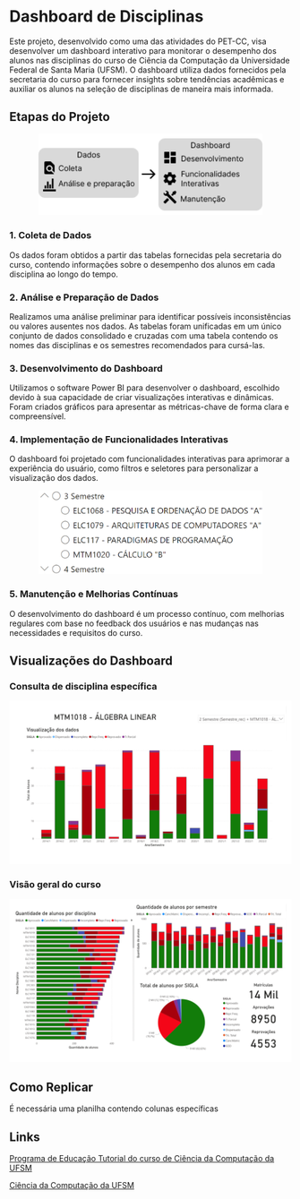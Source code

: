 # Dashboard de Disciplinas
Este projeto, desenvolvido como uma das atividades do PET-CC, visa desenvolver um dashboard interativo para monitorar o desempenho dos alunos nas disciplinas do curso de Ciência da Computação da Universidade Federal de Santa Maria (UFSM). O dashboard utiliza dados fornecidos pela secretaria do curso para fornecer insights sobre tendências acadêmicas e auxiliar os alunos na seleção de disciplinas de maneira mais informada.

## Etapas do Projeto
<div style="text-align: center;">
    <img src="images/metodologia-1.png" alt="Metodologia" width="400"/>
</div>


### 1. Coleta de Dados
Os dados foram obtidos a partir das tabelas fornecidas pela secretaria do curso, contendo informações sobre o desempenho dos alunos em cada disciplina ao longo do tempo.

### 2. Análise e Preparação de Dados
Realizamos uma análise preliminar para identificar possíveis inconsistências ou valores ausentes nos dados. As tabelas foram unificadas em um único conjunto de dados consolidado e cruzadas com uma tabela contendo os nomes das disciplinas e os semestres recomendados para cursá-las.

### 3. Desenvolvimento do Dashboard
Utilizamos o software Power BI para desenvolver o dashboard, escolhido devido à sua capacidade de criar visualizações interativas e dinâmicas. Foram criados gráficos para apresentar as métricas-chave de forma clara e compreensível.

### 4. Implementação de Funcionalidades Interativas
O dashboard foi projetado com funcionalidades interativas para aprimorar a experiência do usuário, como filtros e seletores para personalizar a visualização dos dados.
<div style="text-align: center;">
    <img src="images/Escolha_disciplinas.png" alt="Filtro" width="400"/>
</div>


### 5. Manutenção e Melhorias Contínuas
O desenvolvimento do dashboard é um processo contínuo, com melhorias regulares com base no feedback dos usuários e nas mudanças nas necessidades e requisitos do curso.

## Visualizações do Dashboard
### Consulta de disciplina específica
![Visão de disciplina específica](images/dashboard-images/main%20dashboard-1.png)

### Visão geral do curso
![Visão geral do curso](images/dashboard-images/main%20dashboard-2.png)

## Como Replicar
É necessária uma planilha contendo colunas específicas


## Links
[Programa de Educação Tutorial do curso de Ciência da Computação da UFSM](https://www.ufsm.br/pet/ciencia-da-computacao "Site do PET-CC da UFSM")

[Ciência da Computação da UFSM](https://www.ufsm.br/cursos/graduacao/santa-maria/ciencia-da-computacao "Site do curso de Ciência da Computação da UFSM")